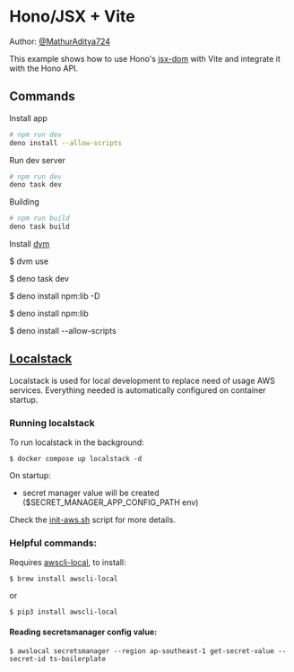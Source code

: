 # Hono/JSX + Vite

Author: [@MathurAditya724](https://github.com/MathurAditya724)

This example shows how to use Hono's
[jsx-dom](https://hono.dev/docs/guides/jsx-dom) with Vite and integrate it with
the Hono API.

## Commands

Install app

```bash
# npm run dev
deno install --allow-scripts
```

Run dev server

```bash
# npm run dev
deno task dev
```

Building

```bash
# npm run build
deno task build
```

Install [dvm](https://github.com/justjavac/dvm)

$ dvm use

$ deno task dev

$ deno install npm:lib -D

$ deno install npm:lib

$ deno install --allow-scripts

## [Localstack](https://www.localstack.cloud/)

Localstack is used for local development to replace need of usage AWS services.
Everything needed is automatically configured on container startup.

### Running localstack

To run localstack in the background:

```
$ docker compose up localstack -d
```

On startup:

- secret manager value will be created ($SECRET_MANAGER_APP_CONFIG_PATH env)

Check the [init-aws.sh](/etc/init-aws.sh) script for more details.

### Helpful commands:

Requires [awscli-local](https://github.com/localstack/awscli-local), to install:

```
$ brew install awscli-local
```

or

```
$ pip3 install awscli-local
```

#### Reading secretsmanager config value:

```
$ awslocal secretsmanager --region ap-southeast-1 get-secret-value --secret-id ts-boilerplate
```
